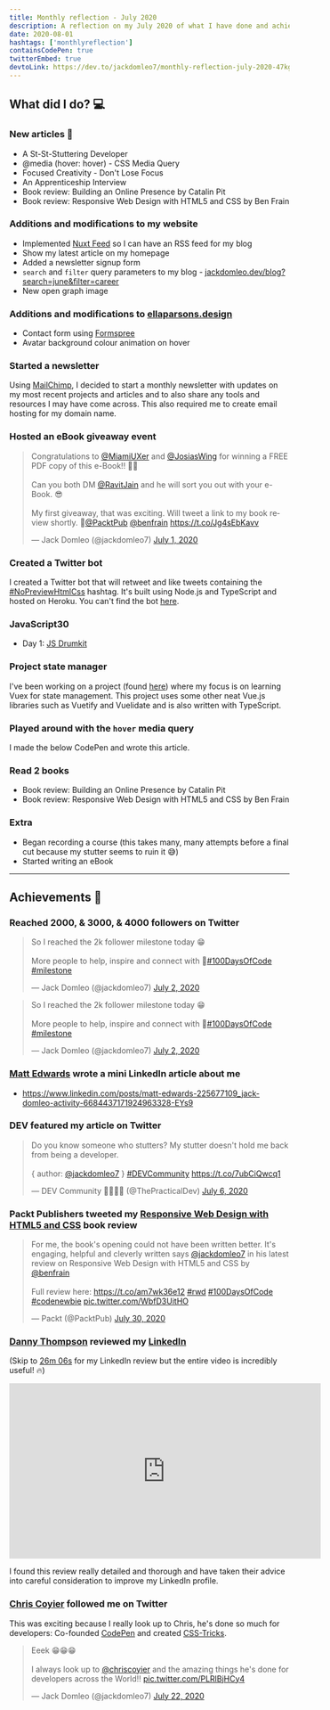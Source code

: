 ```yaml
---
title: Monthly reflection - July 2020
description: A reflection on my July 2020 of what I have done and achieved. Wrote a lot of articles and I was able to read some fantastic books...
date: 2020-08-01
hashtags: ['monthlyreflection']
containsCodePen: true
twitterEmbed: true
devtoLink: https://dev.to/jackdomleo7/monthly-reflection-july-2020-47kg
---
```


## What did I do? 💻

### New articles 📰

- <nuxt-link to="/blog/a-st-st-stuttering-developer">A St-St-Stuttering Developer</nuxt-link>
- <nuxt-link to="/blog/hover-css-media-query">@media (hover: hover) - CSS Media Query</nuxt-link>
- <nuxt-link to="/blog/focused-creativity-dont-lose-focus">Focused Creativity - Don't Lose Focus</nuxt-link>
- <nuxt-link to="/blog/an-apprenticeship-interview">An Apprenticeship Interview</nuxt-link>
- <nuxt-link to="/blog/book-review-building-an-online-presence-by-catalin-pit">Book review: Building an Online Presence by Catalin Pit</nuxt-link>
- <nuxt-link to="/blog/book-review-responsive-web-design-with-html5-and-css-by-ben-frain">Book review: Responsive Web Design with HTML5 and CSS by Ben Frain</nuxt-link>

### Additions and modifications to <nuxt-link to="/">my website</nuxt-link>

- Implemented [Nuxt Feed](https://github.com/nuxt-community/feed-module) so I can have an RSS feed for my blog
- Show my latest article on my homepage
- Added a newsletter signup form
- `search` and `filter` query parameters to my blog - [jackdomleo.dev/blog?search=june&filter=career](https://jackdomleo.dev/blog?search=june&filter=career)
- New open graph image

### Additions and modifications to [ellaparsons.design](https://ellaparsons.design)

- Contact form using [Formspree](https://formspree.io)
- Avatar background colour animation on hover

### Started a <nuxt-link to="/newsletter">newsletter</nuxt-link>

Using [MailChimp](https://mailchimp.com), I decided to start a monthly newsletter with updates on my most recent projects and articles and to also share any tools and resources I may have come across. This also required me to create email hosting for my domain name.

### Hosted an eBook giveaway event

<blockquote class="twitter-tweet"><p lang="en" dir="ltr">Congratulations to <a href="https://twitter.com/MiamiUXer?ref_src=twsrc%5Etfw">@MiamiUXer</a> and <a href="https://twitter.com/JosiasWing?ref_src=twsrc%5Etfw">@JosiasWing</a> for winning a FREE PDF copy of this e-Book!! 🥳🎉<br><br>Can you both DM <a href="https://twitter.com/RavitJain?ref_src=twsrc%5Etfw">@RavitJain</a> and he will sort you out with your e-Book. 😎<br><br>My first giveaway, that was exciting. Will tweet a link to my book review shortly. 🙂<a href="https://twitter.com/PacktPub?ref_src=twsrc%5Etfw">@PacktPub</a> <a href="https://twitter.com/benfrain?ref_src=twsrc%5Etfw">@benfrain</a> <a href="https://t.co/Jg4sEbKavv">https://t.co/Jg4sEbKavv</a></p>&mdash; Jack Domleo (@jackdomleo7) <a href="https://twitter.com/jackdomleo7/status/1278422168116891649?ref_src=twsrc%5Etfw">July 1, 2020</a></blockquote>

### Created a Twitter bot

I created a Twitter bot that will retweet and like tweets containing the [#NoPreviewHtmlCss](https://twitter.com/search?q=%23NoPreviewHtmlCss) hashtag. It's built using Node.js and TypeScript and hosted on Heroku. You can't find the bot [here](https://twitter.com/NoPreviewHtmlCs).

### JavaScript30

- Day 1: [JS Drumkit](https://jackdomleo7.github.io/JavaScript30/01-javascript-drum-kit)

### Project state manager

I've been working on a project (found [here](https://github.com/jackdomleo7/project-state-manager)) where my focus is on learning Vuex for state management. This project uses some other neat Vue.js libraries such as Vuetify and Vuelidate and is also written with TypeScript.

### Played around with the `hover` media query

I made the below CodePen and wrote <nuxt-link to="/blog/hover-css-media-query">this article</nuxt-link>.

<codepen slug-hash="jOWZRXX" pen-title="hover: hover media query"></codepen>

### Read 2 books

- <nuxt-link to="/blog/book-review-building-an-online-presence-by-catalin-pit">Book review: Building an Online Presence by Catalin Pit</nuxt-link>
- <nuxt-link to="/blog/book-review-responsive-web-design-with-html5-and-css-by-ben-frain">Book review: Responsive Web Design with HTML5 and CSS by Ben Frain</nuxt-link>

### Extra

- Began recording a course (this takes many, many attempts before a final cut because my stutter seems to ruin it 😅)
- Started writing an eBook

---

## Achievements 🎉

### Reached 2000, & 3000, & 4000 followers on Twitter

<blockquote class="twitter-tweet"><p lang="en" dir="ltr">So I reached the 2k follower milestone today 😁<br><br>More people to help, inspire and connect with 🤗<a href="https://twitter.com/hashtag/100DaysOfCode?src=hash&amp;ref_src=twsrc%5Etfw">#100DaysOfCode</a> <a href="https://twitter.com/hashtag/milestone?src=hash&amp;ref_src=twsrc%5Etfw">#milestone</a></p>&mdash; Jack Domleo (@jackdomleo7) <a href="https://twitter.com/jackdomleo7/status/1278815190251962369?ref_src=twsrc%5Etfw">July 2, 2020</a></blockquote>

<blockquote class="twitter-tweet"><p lang="en" dir="ltr">So I reached the 2k follower milestone today 😁<br><br>More people to help, inspire and connect with 🤗<a href="https://twitter.com/hashtag/100DaysOfCode?src=hash&amp;ref_src=twsrc%5Etfw">#100DaysOfCode</a> <a href="https://twitter.com/hashtag/milestone?src=hash&amp;ref_src=twsrc%5Etfw">#milestone</a></p>&mdash; Jack Domleo (@jackdomleo7) <a href="https://twitter.com/jackdomleo7/status/1278815190251962369?ref_src=twsrc%5Etfw">July 2, 2020</a></blockquote>

### [Matt Edwards](https://www.linkedin.com/in/matt-edwards-225677109/) wrote a mini LinkedIn article about me

- https://www.linkedin.com/posts/matt-edwards-225677109_jack-domleo-activity-6684437171924963328-EYs9

### DEV featured my article on Twitter

<blockquote class="twitter-tweet"><p lang="en" dir="ltr">Do you know someone who stutters? My stutter doesn&#39;t hold me back from being a developer.<br><br>{ author: <a href="https://twitter.com/jackdomleo7?ref_src=twsrc%5Etfw">@jackdomleo7</a> } <a href="https://twitter.com/hashtag/DEVCommunity?src=hash&amp;ref_src=twsrc%5Etfw">#DEVCommunity</a> <a href="https://t.co/7ubCiQwcq1">https://t.co/7ubCiQwcq1</a></p>&mdash; DEV Community 👩‍💻👨‍💻 (@ThePracticalDev) <a href="https://twitter.com/ThePracticalDev/status/1279937358171910145?ref_src=twsrc%5Etfw">July 6, 2020</a></blockquote>

### Packt Publishers tweeted my [Responsive Web Design with HTML5 and CSS](https://amzn.to/2X1xz9t) book review

<blockquote class="twitter-tweet"><p lang="en" dir="ltr">For me, the book&#39;s opening could not have been written better. It&#39;s engaging, helpful and cleverly written says <a href="https://twitter.com/jackdomleo7?ref_src=twsrc%5Etfw">@jackdomleo7</a> in his latest review on Responsive Web Design with HTML5 and CSS by <a href="https://twitter.com/benfrain?ref_src=twsrc%5Etfw">@benfrain</a><br><br>Full review here: <a href="https://t.co/am7wk36e12">https://t.co/am7wk36e12</a> <a href="https://twitter.com/hashtag/rwd?src=hash&amp;ref_src=twsrc%5Etfw">#rwd</a> <a href="https://twitter.com/hashtag/100DaysOfCode?src=hash&amp;ref_src=twsrc%5Etfw">#100DaysOfCode</a> <a href="https://twitter.com/hashtag/codenewbie?src=hash&amp;ref_src=twsrc%5Etfw">#codenewbie</a> <a href="https://t.co/WbfD3UitHO">pic.twitter.com/WbfD3UitHO</a></p>&mdash; Packt (@PacktPub) <a href="https://twitter.com/PacktPub/status/1288798731869908995?ref_src=twsrc%5Etfw">July 30, 2020</a></blockquote>

### [Danny Thompson](https://twitter.com/DThompsonDev) reviewed my [LinkedIn](https://linkedin.com/in/jackdomleo7)

(Skip to [26m 06s](https://www.youtube.com/watch?v=AYIUoW8LFA0#t=26m06s) for my LinkedIn review but the entire video is incredibly useful! 🔥)

<iframe width="560" height="315" src="https://www.youtube.com/embed/AYIUoW8LFA0?start=1566" frameborder="0" allow="accelerometer; autoplay; encrypted-media; gyroscope; picture-in-picture" allowfullscreen></iframe>

I found this review really detailed and thorough and have taken their advice into careful consideration to improve my LinkedIn profile.

### [Chris Coyier](https://twitter.com/chriscoyier) followed me on Twitter

This was exciting because I really look up to Chris, he's done so much for developers: Co-founded [CodePen](https://codepen.io) and created [CSS-Tricks](https://css-tricks.com).

<blockquote class="twitter-tweet"><p lang="en" dir="ltr">Eeek 😁😁😁<br><br>I always look up to <a href="https://twitter.com/chriscoyier?ref_src=twsrc%5Etfw">@chriscoyier</a> and the amazing things he&#39;s done for developers across the World!! <a href="https://t.co/PLRlBjHCy4">pic.twitter.com/PLRlBjHCy4</a></p>&mdash; Jack Domleo (@jackdomleo7) <a href="https://twitter.com/jackdomleo7/status/1286044002345779201?ref_src=twsrc%5Etfw">July 22, 2020</a></blockquote>